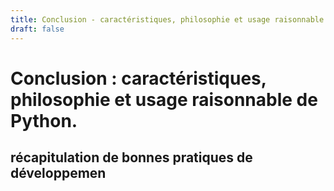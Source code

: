 ```yaml
---
title: Conclusion - caractéristiques, philosophie et usage raisonnable de Python
draft: false
---
```


# Conclusion : caractéristiques, philosophie et usage raisonnable de Python.
## récapitulation de bonnes pratiques de développemen